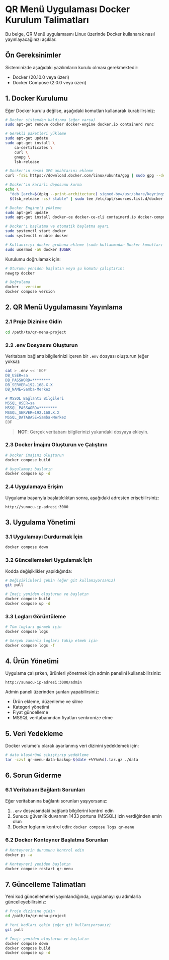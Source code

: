 # QR Menü Uygulaması Docker Kurulum Talimatları

Bu belge, QR Menü uygulamasını Linux üzerinde Docker kullanarak nasıl yayınlayacağınızı açıklar.

## Ön Gereksinimler

Sisteminizde aşağıdaki yazılımların kurulu olması gerekmektedir:

- Docker (20.10.0 veya üzeri)
- Docker Compose (2.0.0 veya üzeri)

## 1. Docker Kurulumu

Eğer Docker kurulu değilse, aşağıdaki komutları kullanarak kurabilirsiniz:

```bash
# Docker sistemden kaldırma (eğer varsa)
sudo apt-get remove docker docker-engine docker.io containerd runc

# Gerekli paketleri yükleme
sudo apt-get update
sudo apt-get install \
    ca-certificates \
    curl \
    gnupg \
    lsb-release

# Docker'ın resmi GPG anahtarını ekleme
curl -fsSL https://download.docker.com/linux/ubuntu/gpg | sudo gpg --dearmor -o /usr/share/keyrings/docker-archive-keyring.gpg

# Docker'ın kararlı deposunu kurma
echo \
  "deb [arch=$(dpkg --print-architecture) signed-by=/usr/share/keyrings/docker-archive-keyring.gpg] https://download.docker.com/linux/ubuntu \
  $(lsb_release -cs) stable" | sudo tee /etc/apt/sources.list.d/docker.list > /dev/null

# Docker Engine'i yükleme
sudo apt-get update
sudo apt-get install docker-ce docker-ce-cli containerd.io docker-compose-plugin

# Docker'ı başlatma ve otomatik başlatma ayarı
sudo systemctl start docker
sudo systemctl enable docker

# Kullanıcıyı docker grubuna ekleme (sudo kullanmadan Docker komutları çalıştırabilmek için)
sudo usermod -aG docker $USER
```

Kurulumu doğrulamak için:

```bash
# Oturumu yeniden başlatın veya şu komutu çalıştırın:
newgrp docker

# Doğrulama
docker --version
docker compose version
```

## 2. QR Menü Uygulamasını Yayınlama

### 2.1 Proje Dizinine Gidin

```bash
cd /path/to/qr-menu-project
```

### 2.2 .env Dosyasını Oluşturun

Veritabanı bağlantı bilgilerinizi içeren bir `.env` dosyası oluşturun (eğer yoksa):

```bash
cat > .env << 'EOF'
DB_USER=sa
DB_PASSWORD=********
DB_SERVER=192.168.X.X
DB_NAME=Samba-Merkez

# MSSQL Bağlantı Bilgileri
MSSQL_USER=sa
MSSQL_PASSWORD=********
MSSQL_SERVER=192.168.X.X
MSSQL_DATABASE=Samba-Merkez
EOF
```

> **NOT**: Gerçek veritabanı bilgilerinizi yukarıdaki dosyaya ekleyin.

### 2.3 Docker İmajını Oluşturun ve Çalıştırın

```bash
# Docker imajını oluşturun
docker compose build

# Uygulamayı başlatın
docker compose up -d
```

### 2.4 Uygulamaya Erişim

Uygulama başarıyla başlatıldıktan sonra, aşağıdaki adresten erişebilirsiniz:

```
http://sunucu-ip-adresi:3000
```

## 3. Uygulama Yönetimi

### 3.1 Uygulamayı Durdurmak İçin

```bash
docker compose down
```

### 3.2 Güncellemeleri Uygulamak İçin

Kodda değişiklikler yapıldığında:

```bash
# Değişiklikleri çekin (eğer git kullanıyorsanız)
git pull

# İmajı yeniden oluşturun ve başlatın
docker compose build
docker compose up -d
```

### 3.3 Logları Görüntüleme

```bash
# Tüm logları görmek için
docker compose logs

# Gerçek zamanlı logları takip etmek için
docker compose logs -f
```

## 4. Ürün Yönetimi

Uygulama çalışırken, ürünleri yönetmek için admin panelini kullanabilirsiniz:

```
http://sunucu-ip-adresi:3000/admin
```

Admin paneli üzerinden şunları yapabilirsiniz:
- Ürün ekleme, düzenleme ve silme
- Kategori yönetimi
- Fiyat güncelleme
- MSSQL veritabanından fiyatları senkronize etme

## 5. Veri Yedekleme

Docker volume'u olarak ayarlanmış veri dizinini yedeklemek için:

```bash
# data klasörünü sıkıştırıp yedekleme
tar -czvf qr-menu-data-backup-$(date +%Y%m%d).tar.gz ./data
```

## 6. Sorun Giderme

### 6.1 Veritabanı Bağlantı Sorunları

Eğer veritabanına bağlantı sorunları yaşıyorsanız:

1. `.env` dosyasındaki bağlantı bilgilerini kontrol edin
2. Sunucu güvenlik duvarının 1433 portuna (MSSQL) izin verdiğinden emin olun
3. Docker loglarını kontrol edin: `docker compose logs qr-menu`

### 6.2 Docker Konteyner Başlatma Sorunları

```bash
# Konteynerin durumunu kontrol edin
docker ps -a

# Konteyneri yeniden başlatın
docker compose restart qr-menu
```

## 7. Güncelleme Talimatları

Yeni kod güncellemeleri yayınlandığında, uygulamayı şu adımlarla güncelleyebilirsiniz:

```bash
# Proje dizinine gidin
cd /path/to/qr-menu-project

# Yeni kodları çekin (eğer git kullanıyorsanız)
git pull

# İmajı yeniden oluşturun ve başlatın
docker compose down
docker compose build
docker compose up -d
``` 